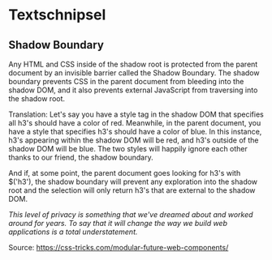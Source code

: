 # Textschnipsel


## Shadow Boundary

Any HTML and CSS inside of the shadow root is protected from the parent document by an invisible barrier called the Shadow Boundary. The shadow boundary prevents CSS in the parent document from bleeding into the shadow DOM, and it also prevents external JavaScript from traversing into the shadow root.

Translation: Let's say you have a style tag in the shadow DOM that specifies all h3's should have a color of red. Meanwhile, in the parent document, you have a style that specifies h3's should have a color of blue. In this instance, h3's appearing within the shadow DOM will be red, and h3's outside of the shadow DOM will be blue. The two styles will happily ignore each other thanks to our friend, the shadow boundary.

And if, at some point, the parent document goes looking for h3's with $('h3'), the shadow boundary will prevent any exploration into the shadow root and the selection will only return h3's that are external to the shadow DOM.

*This level of privacy is something that we've dreamed about and worked around for years. To say that it will change the way we build web applications is a total understatement.*

Source: https://css-tricks.com/modular-future-web-components/